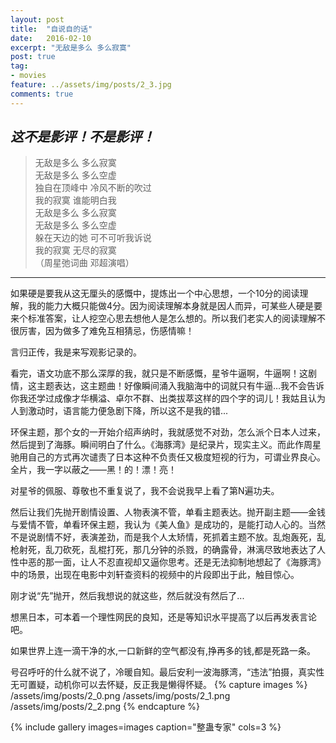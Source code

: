 ```yaml
---
layout: post
title:  "自说自的话"
date:   2016-02-10
excerpt: "无敌是多么 多么寂寞"
post: true
tag:
- movies
feature: ../assets/img/posts/2_3.jpg
comments: true
---
```

*这不是影评！不是影评！*
---
> 无敌是多么 多么寂寞<br>
> 无敌是多么 多么空虚<br>
> 独自在顶峰中 冷风不断的吹过<br>
> 我的寂寞 谁能明白我<br>
> 无敌是多么 多么寂寞<br>
> 无敌是多么 多么空虚<br>
> 躲在天边的她 可不可听我诉说<br>
> 我的寂寞 无尽的寂寞<br>
>（周星弛词曲 邓超演唱）

---
如果硬是要我从这无厘头的感慨中，提炼出一个中心思想，一个10分的阅读理解，我的能力大概只能做4分。因为阅读理解本身就是因人而异，可某些人硬是要来个标准答案，让人挖空心思去想他人是怎么想的。所以我们老实人的阅读理解不很厉害，因为做多了难免互相猜忌，伤感情嘛！

言归正传，我是来写观影记录的。

看完，语文功底不那么深厚的我，就只是不断感慨，星爷牛逼啊，牛逼啊！这剧情，这主题表达，这主题曲！好像瞬间涌入我脑海中的词就只有牛逼…我不会告诉你我还学过成像才华横溢、卓尔不群、出类拔萃这样的四个字的词儿！我姑且认为人到激动时，语言能力便急剧下降，所以这不是我的错...

环保主题，那个女的一开始介绍声纳时，我就感觉不对劲，怎么派个日本人过来，然后提到了海豚。瞬间明白了什么。《海豚湾》是纪录片，现实主义。而此作周星驰用自己的方式再次谴责了日本这种不负责任又极度短视的行为，可谓业界良心。全片，我一字以蔽之——黑！的！漂！亮！

对星爷的佩服、尊敬也不重复说了，我不会说我早上看了第N遍功夫。 

然后让我们先抛开剧情设置、人物表演不管，单看主题表达。抛开副主题——金钱与爱情不管，单看环保主题，我认为《美人鱼》是成功的，是能打动人心的。当然不是说剧情不好，表演差劲，而是我个人太矫情，死抓着主题不放。乱炮轰死，乱枪射死，乱刀砍死，乱棍打死，那几分钟的杀戮，的确露骨，淋漓尽致地表达了人性中恶的那一面，让人不忍直视却又逼你思考。还是无法抑制地想起了《海豚湾》中的场景，出现在电影中刘轩查资料的视频中的片段即出于此，触目惊心。

刚才说“先”抛开，然后我想说的就这些，然后就没有然后了... 

想黑日本，可本着一个理性网民的良知，还是等知识水平提高了以后再发表言论吧。

如果世界上连一滴干净的水,一口新鲜的空气都没有,挣再多的钱,都是死路一条。

号召呼吁的什么就不说了，冷暖自知。最后安利一波海豚湾，“违法”拍摄，真实性无可置疑，动机你可以去怀疑，反正我是懒得怀疑。
{% capture images %}
/assets/img/posts/2_0.png
/assets/img/posts/2_1.png
/assets/img/posts/2_2.png
{% endcapture %}

{% include gallery images=images caption="整蛊专家" cols=3 %}
